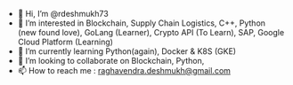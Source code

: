 - 👋 Hi, I’m @rdeshmukh73
- 👀 I’m interested in Blockchain, Supply Chain Logistics, C++, Python (new found love), GoLang (Learner), Crypto API (To Learn), SAP, Google Cloud Platform (Learning)
- 🌱 I’m currently learning Python(again), Docker & K8S (GKE)
- 💞️ I’m looking to collaborate on Blockchain, Python, 
- 📫 How to reach me : raghavendra.deshmukh@gmail.com

<!---
rdeshmukh73/rdeshmukh73 is a ✨ special ✨ repository because its `README.md` (this file) appears on your GitHub profile.
You can click the Preview link to take a look at your changes.
--->

